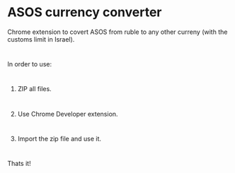 # ASOS currency converter
Chrome extension to covert ASOS from ruble to any other curreny (with the customs limit in Israel).
#
In order to use:
#
1. ZIP all files.
#
2. Use Chrome Developer extension.
#
3. Import the zip file and use it.
#
Thats it!
